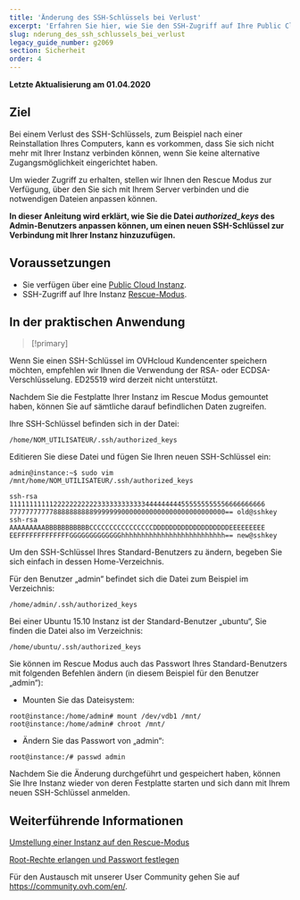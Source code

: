```yaml
---
title: 'Änderung des SSH-Schlüssels bei Verlust'
excerpt: 'Erfahren Sie hier, wie Sie den SSH-Zugriff auf Ihre Public Cloud Instanz wiederherstellen können'
slug: nderung_des_ssh_schlussels_bei_verlust
legacy_guide_number: g2069
section: Sicherheit
order: 4
---
```


**Letzte Aktualisierung am 01.04.2020**

## Ziel

Bei einem Verlust des SSH-Schlüssels, zum Beispiel nach einer Reinstallation Ihres Computers, kann es vorkommen, dass Sie sich nicht mehr mit Ihrer Instanz verbinden können, wenn Sie keine alternative Zugangsmöglichkeit eingerichtet haben.

Um wieder Zugriff zu erhalten, stellen wir Ihnen den Rescue Modus zur Verfügung, über den Sie sich mit Ihrem Server verbinden und die notwendigen Dateien anpassen können.

**In dieser Anleitung wird erklärt, wie Sie die Datei *authorized_keys* des Admin-Benutzers anpassen können, um einen neuen SSH-Schlüssel zur Verbindung mit Ihrer Instanz hinzuzufügen.**


## Voraussetzungen

- Sie verfügen über eine [Public Cloud Instanz](https://www.ovhcloud.com/de/public-cloud).
- SSH-Zugriff auf Ihre Instanz [Rescue-Modus](https://docs.ovh.com/de/public-cloud/umstellung_einer_instanz_auf_den_rescue-modus).


## In der praktischen Anwendung

> [!primary]
>
Wenn Sie einen SSH-Schlüssel im OVHcloud Kundencenter speichern möchten, empfehlen wir Ihnen die Verwendung der RSA- oder ECDSA-Verschlüsselung. ED25519 wird derzeit nicht unterstützt.
>

Nachdem Sie die Festplatte Ihrer Instanz im Rescue Modus gemountet haben, können Sie auf sämtliche darauf befindlichen Daten zugreifen.

Ihre SSH-Schlüssel befinden sich in der Datei:


```
/home/NOM_UTILISATEUR/.ssh/authorized_keys
```


Editieren Sie diese Datei und fügen Sie Ihren neuen SSH-Schlüssel ein:


```
admin@instance:~$ sudo vim /mnt/home/NOM_UTILISATEUR/.ssh/authorized_keys

ssh-rsa 1111111111122222222222333333333333444444444555555555556666666666
777777777778888888888999999900000000000000000000000000== old@sshkey
ssh-rsa AAAAAAAAABBBBBBBBBBBCCCCCCCCCCCCCCCCDDDDDDDDDDDDDDDDDDDEEEEEEEEE
EEFFFFFFFFFFFFFGGGGGGGGGGGGGhhhhhhhhhhhhhhhhhhhhhhhhhh== new@sshkey
```



Um den SSH-Schlüssel Ihres Standard-Benutzers zu ändern, begeben Sie sich einfach in dessen Home-Verzeichnis.

Für den Benutzer „admin“ befindet sich die Datei zum Beispiel im Verzeichnis:


```
/home/admin/.ssh/authorized_keys
```


Bei einer Ubuntu 15.10 Instanz ist der Standard-Benutzer „ubuntu“, Sie finden die Datei also im Verzeichnis:


```
/home/ubuntu/.ssh/authorized_keys
```


Sie können im Rescue Modus auch das Passwort Ihres Standard-Benutzers mit folgenden Befehlen ändern (in diesem Beispiel für den Benutzer „admin“):


- Mounten Sie das Dateisystem:

```
root@instance:/home/admin# mount /dev/vdb1 /mnt/
root@instance:/home/admin# chroot /mnt/
```

- Ändern Sie das Passwort von „admin“:


```
root@instance:/# passwd admin
```

Nachdem Sie die Änderung durchgeführt und gespeichert haben, können Sie Ihre Instanz wieder von deren Festplatte starten und sich dann mit Ihrem neuen SSH-Schlüssel anmelden.


## Weiterführende Informationen

[Umstellung einer Instanz auf den Rescue-Modus](https://docs.ovh.com/de/public-cloud/umstellung_einer_instanz_auf_den_rescue-modus)

[Root-Rechte erlangen und Passwort festlegen](https://docs.ovh.com/de/public-cloud/root-rechte_erlangen_und_passwort_festlegen)


Für den Austausch mit unserer User Community gehen Sie auf <https://community.ovh.com/en/>.
